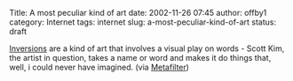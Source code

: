 Title: A most peculiar kind of art
date: 2002-11-26 07:45
author: offby1
category: Internet
tags: internet
slug: a-most-peculiar-kind-of-art
status: draft

[Inversions](http://www.scottkim.com/inversions/index.html) are a kind of art that involves a visual play on words - Scott Kim, the artist in question, takes a name or word and makes it do things that, well, i could never have imagined. (via [Metafilter](http://www.metafilter.com/))
